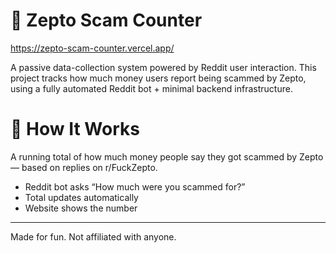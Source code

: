 # 🧾 Zepto Scam Counter

https://zepto-scam-counter.vercel.app/

A passive data-collection system powered by Reddit user interaction. This project tracks how much money users report being scammed by Zepto, using a fully automated Reddit bot + minimal backend infrastructure.

# 💸 How It Works

A running total of how much money people say they got scammed by Zepto — based on replies on r/FuckZepto.

- Reddit bot asks “How much were you scammed for?”
- Total updates automatically
- Website shows the number

---

Made for fun. Not affiliated with anyone.
